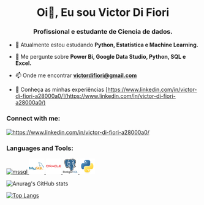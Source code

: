 <h1 align="center">Oi👋, Eu sou Victor Di Fiori</h1>
<h3 align="center">Profissional e estudante de Ciencia de dados.</h3>

- 🌱 Atualmente estou estudando **Python, Estatística e Machine Learning.**

- 💬 Me pergunte sobre **Power Bi, Google Data Studio, Python, SQL e Excel.**

- 📫 Onde me encontrar **victordifiori@gmail.com**

- 📄 Conheça as minhas experiências [https://www.linkedin.com/in/victor-di-fiori-a28000a0/](https://www.linkedin.com/in/victor-di-fiori-a28000a0/)

<h3 align="left">Connect with me:</h3>
<p align="left">
<a href="https://linkedin.com/in/https://www.linkedin.com/in/victor-di-fiori-a28000a0/" target="blank"><img align="center" src="https://raw.githubusercontent.com/rahuldkjain/github-profile-readme-generator/master/src/images/icons/Social/linked-in-alt.svg" alt="https://www.linkedin.com/in/victor-di-fiori-a28000a0/" height="30" width="40" /></a>
</p>

<h3 align="left">Languages and Tools:</h3>
<p align="left"> <a href="https://www.microsoft.com/en-us/sql-server" target="_blank" rel="noreferrer"> <img src="https://www.svgrepo.com/show/303229/microsoft-sql-server-logo.svg" alt="mssql" width="40" height="40"/> </a> <a href="https://www.mysql.com/" target="_blank" rel="noreferrer"> <img src="https://raw.githubusercontent.com/devicons/devicon/master/icons/mysql/mysql-original-wordmark.svg" alt="mysql" width="40" height="40"/> </a> <a href="https://www.oracle.com/" target="_blank" rel="noreferrer"> <img src="https://raw.githubusercontent.com/devicons/devicon/master/icons/oracle/oracle-original.svg" alt="oracle" width="40" height="40"/> </a> <a href="https://www.postgresql.org" target="_blank" rel="noreferrer"> <img src="https://raw.githubusercontent.com/devicons/devicon/master/icons/postgresql/postgresql-original-wordmark.svg" alt="postgresql" width="40" height="40"/> </a> <a href="https://www.python.org" target="_blank" rel="noreferrer"> <img src="https://raw.githubusercontent.com/devicons/devicon/master/icons/python/python-original.svg" alt="python" width="40" height="40"/> </a> </p>

![Anurag's GitHub stats](https://github-readme-stats.vercel.app/api?username=difiori10&show_icons=true&theme=radical&count_private=true&include_all_commits=true)

[![Top Langs](https://github-readme-stats.vercel.app/api/top-langs/?username=difiori10&layout=compact&theme=radical)](https://github.com/difiori10/github-readme-stats)
